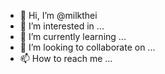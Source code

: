- 👋 Hi, I’m @milkthei
- 👀 I’m interested in ...
- 🌱 I’m currently learning ...
- 💞️ I’m looking to collaborate on ...
- 📫 How to reach me ...

<!---
milkthei/milkthei is a ✨ special ✨ repository because its `README.md` (this file) appears on your GitHub profile.
You can click the Preview link to take a look at your changes.
--->
